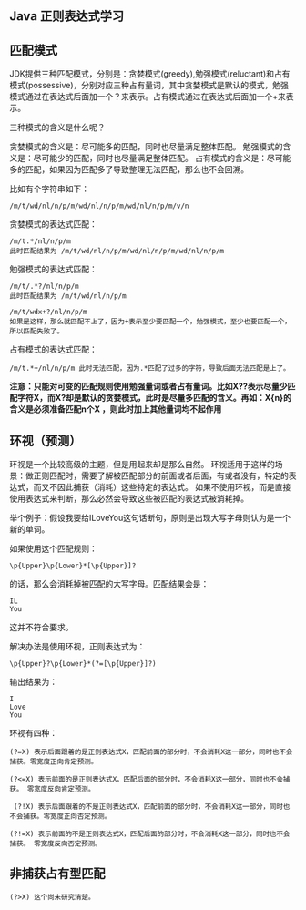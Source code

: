## Java 正则表达式学习

## 匹配模式
JDK提供三种匹配模式，分别是：贪婪模式(greedy),勉强模式(reluctant)和占有模式(possessive)，分别对应三种占有量词，其中贪婪模式是默认的模式，勉强模式通过在表达式后面加一个？来表示。占有模式通过在表达式后面加一个+来表示。

三种模式的含义是什么呢？

贪婪模式的含义是：尽可能多的匹配，同时也尽量满足整体匹配。
勉强模式的含义是：尽可能少的匹配，同时也尽量满足整体匹配。
占有模式的含义是：尽可能多的匹配，如果因为匹配多了导致整理无法匹配，那么也不会回溯。

比如有个字符串如下：

	/m/t/wd/nl/n/p/m/wd/nl/n/p/m/wd/nl/n/p/m/v/n

贪婪模式的表达式匹配：

	/m/t.*/nl/n/p/m  
    此时匹配结果为 /m/t/wd/nl/n/p/m/wd/nl/n/p/m/wd/nl/n/p/m
勉强模式的表达式匹配：

	/m/t/.*?/nl/n/p/m 
    此时匹配结果为 /m/t/wd/nl/n/p/m
       
	/m/t/wdx+?/nl/n/p/m  
    如果是这样，那么就匹配不上了，因为+表示至少要匹配一个，勉强模式，至少也要匹配一个，所以匹配失败了。
占有模式的表达式匹配：

	/m/t.*+/nl/n/p/m 此时无法匹配，因为.*匹配了过多的字符，导致后面无法匹配是上了。

**注意：只能对可变的匹配规则使用勉强量词或者占有量词。比如X??表示尽量少匹配字符X，而X?却是默认的贪婪模式，此时是尽量多匹配的含义。再如：X{n}的含义是必须准备匹配n个X ，则此时加上其他量词均不起作用**


## 环视（预测）
环视是一个比较高级的主题，但是用起来却是那么自然。
环视适用于这样的场景：做正则匹配时，需要了解被匹配部分的前面或者后面，有或者没有，特定的表达式，而又不因此捕获（消耗）这些特定的表达式。
如果不使用环视，而是直接使用表达式来判断，那么必然会导致这些被匹配的表达式被消耗掉。

举个例子：假设我要给ILoveYou这句话断句，原则是出现大写字母则认为是一个新的单词。

如果使用这个匹配规则：

	\p{Upper}\p{Lower}*[\p{Upper}]?
的话，那么会消耗掉被匹配的大写字母。匹配结果会是：

    IL
    You

这并不符合要求。

解决办法是使用环视，正则表达式为：

	\p{Upper}?\p{Lower}*(?=[\p{Upper}]?)
输出结果为：

	I
	Love
	You
 
环视有四种：
	
    (?=X) 表示后面跟着的是正则表达式X，匹配前面的部分时，不会消耗X这一部分，同时也不会捕获。零宽度正向肯定预测。
    
    (?<=X) 表示前面的是正则表达式X，匹配后面的部分时，不会消耗X这一部分，同时也不会捕获。 零宽度反向肯定预测。
    
     (?!X) 表示后面跟着的不是正则表达式X，匹配前面的部分时，不会消耗X这一部分，同时也不会捕获。零宽度正向否定预测。
     
    (?!=X) 表示前面的不是正则表达式X，匹配后面的部分时，不会消耗X这一部分，同时也不会捕获。 零宽度反向否定预测。
    
## 非捕获占有型匹配

    (?>X) 这个尚未研究清楚。
    
    





